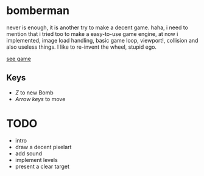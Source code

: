 bomberman
=========
never is enough, it is another try to make a decent game.
haha, i need to mention that i tried too to make a easy-to-use game engine, at now
i implemented, image load handling, basic game loop, viewport!, collision and also useless things.
I like to re-invent the wheel, stupid ego.

[see game](https://rawgithub.com/estuardolh/bomberman/master/index.html)

**Keys**
---------
- *Z* to new Bomb
- *Arrow keys* to move

TODO
====
- intro
- draw a decent pixelart
- add sound
- implement levels
- present a clear target
